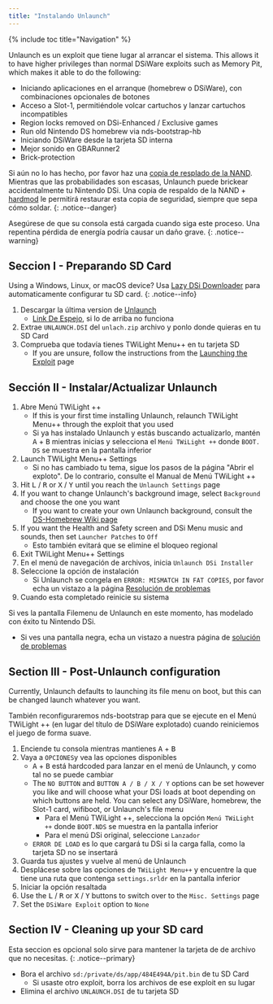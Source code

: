 ```yaml
---
title: "Instalando Unlaunch"
---
```


{% include toc title="Navigation" %}

Unlaunch es un exploit que tiene lugar al arrancar el sistema. This allows it to have higher privileges than normal DSiWare exploits such as Memory Pit, which makes it able to do the following:

- Iniciando aplicaciones en el arranque (homebrew o DSiWare), con combinaciones opcionales de botones
- Acceso a Slot-1, permitiéndole volcar cartuchos y lanzar cartuchos incompatibles
- Region locks removed on DSi-Enhanced / Exclusive games
- Run old Nintendo DS homebrew via nds-bootstrap-hb
- Iniciando DSiWare desde la tarjeta SD interna
- Mejor sonido en GBARunner2
- Brick-protection

Si aún no lo has hecho, por favor haz una [copia de resplado de la NAND](dumping-nand). Mientras que las probabilidades son escasas, Unlaunch puede brickear accidentalmente tu Nintendo DSi. Una copia de respaldo de la NAND + [hardmod](https://web.archive.org/web/20151102221503/https://gbatemp.net/threads/dsi-downgrading-the-complete-guide.393682/) le permitirá restaurar esta copia de seguridad, siempre que sepa cómo soldar.
{: .notice--danger}

Asegúrese de que su consola está cargada cuando siga este proceso. Una repentina pérdida de energía podría causar un daño grave.
{: .notice--warning}

## Seccion I - Preparando SD Card

Using a Windows, Linux, or macOS device? Usa [Lazy DSi Downloader](lazy-dsi-downloader) para automaticamente configurar tu SD card.
{: .notice--info}

1. Descargar la última version de [Unlaunch](https://problemkaputt.de/unlaunch.zip)
   - [Link De Espejo](https://web.archive.org/web/20201112031436/https://problemkaputt.de/unlaunch.zip), si lo de arriba no funciona
1. Extrae `UNLAUNCH.DSI` del `unlach.zip` archivo y ponlo donde quieras en tu SD Card
1. Comprueba que todavía tienes TWiLight Menu++ en tu tarjeta SD
   - If you are unsure, follow the instructions from the [Launching the Exploit](launching-the-exploit#twilight-menu) page

## Sección II - Instalar/Actualizar Unlaunch

1. Abre Menú TWiLight ++
   - If this is your first time installing Unlaunch, relaunch TWiLight Menu++ through the exploit that you used
   - Si ya has instalado Unlaunch y estás buscando actualizarlo, mantén <kbd class="face">A</kbd> + <kbd class="face">B</kbd> mientras inicias y selecciona el `Menú TWiLight ++` donde `BOOT. DS` se muestra en la pantalla inferior
1. Launch TWiLight Menu++ Settings
   - Si no has cambiado tu tema, sigue los pasos de la página "Abrir el exploto". De lo contrario, consulte el Manual de Menú TWiLight ++
1. Hit <kbd class="l">L</kbd> / <kbd class="r">R</kbd> or <kbd class="face">X</kbd> / <kbd class="face">Y</kbd> until you reach the `Unlaunch Settings` page
1. If you want to change Unlaunch's background image, select `Background` and choose the one you want
   - If you want to create your own Unlaunch background, consult the [DS-Homebrew Wiki page](https://wiki.ds-homebrew.com/twilightmenu/custom-unlaunch-backgrounds)
1. If you want the Health and Safety screen and DSi Menu music and sounds, then set `Launcher Patches` to `Off`
   - Esto también evitará que se elimine el bloqueo regional
1. Exit TWiLight Menu++ Settings
1. En el menú de navegación de archivos, inicia `Unlaunch DSi Installer`
1. Seleccione la opción de instalación
   - Si Unlaunch se congela en `ERROR: MISMATCH IN FAT COPIES`, por favor echa un vistazo a la página [Resolución de problemas](troubleshooting)
1. Cuando esta completado reinicie su sistema

Si ves la pantalla Filemenu de Unlaunch en este momento, has modelado con éxito tu Nintendo DSi.
- Si ves una pantalla negra, echa un vistazo a nuestra página de [solución de problemas](troubleshooting)

## Section III - Post-Unlaunch configuration

Currently, Unlaunch defaults to launching its file menu on boot, but this can be changed launch whatever you want.

También reconfiguraremos nds-bootstrap para que se ejecute en el Menú TWiLight ++ (en lugar del título de DSiWare explotado) cuando reiniciemos el juego de forma suave.

1. Enciende tu consola mientras mantienes <kbd class="face">A</kbd> + <kbd class="face">B</kbd>
1. Vaya a `OPCIONES`y vea las opciones disponibles
   - <kbd class="face">A</kbd> + <kbd class="face">B</kbd> está hardcoded para lanzar en el menú de Unlaunch, y como tal no se puede cambiar
   - The `NO BUTTON` and `BUTTON A / B / X / Y` options can be set however you like and will choose what your DSi loads at boot depending on which buttons are held. You can select any DSiWare, homebrew, the Slot-1 card, wifiboot, or Unlaunch's file menu
      - Para el Menú TWiLight ++, selecciona la opción `Menú TWiLight ++` donde `BOOT.NDS` se muestra en la pantalla inferior
      - Para el menú DSi original, seleccione `Lanzador`
   - `ERROR DE LOAD` es lo que cargará tu DSi si la carga falla, como la tarjeta SD no se insertará
1. Guarda tus ajustes y vuelve al menú de Unlaunch
1. Desplácese sobre las opciones de `TWiLight Menu++` y encuentre la que tiene una ruta que contenga `settings.srldr` en la pantalla inferior
1. Iniciar la opción resaltada
1. Use the <kbd class="l">L</kbd> / <kbd class="r">R</kbd> or <kbd class="face">X</kbd> / <kbd class="face">Y</kbd> buttons to switch over to the `Misc. Settings` page
1. Set the `DSiWare Exploit` option to `None`

## Section IV - Cleaning up your SD card

Esta seccion es opcional solo sirve para mantener la tarjeta de de archivo que no necesitas.
{: .notice--primary}

- Bora el archivo `sd:/private/ds/app/484E494A/pit.bin` de tu SD Card
   - Si usaste otro exploit, borra los archivos de ese exploit en su lugar
- Elimina el archivo `UNLAUNCH.DSI` de tu tarjeta SD
